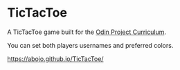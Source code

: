 # TicTacToe
A TicTacToe game built for the <a href='https://www.theodinproject.com/courses/javascript/lessons/tic-tac-toe-javascript'>Odin Project Curriculum</a>. 

You can set both players usernames and preferred colors.

https://abojo.github.io/TicTacToe/
